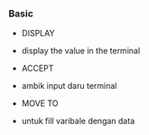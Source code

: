 ### Basic

- DISPLAY <variable name or str>
- display the value in the terminal

- ACCEPT <variable name>
- ambik input daru terminal

- MOVE <apa nak isi> TO <nama variable>
- untuk fill varibale dengan data
